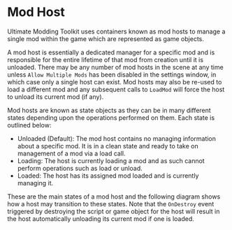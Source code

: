 ﻿Mod Host
========

Ultimate Modding Toolkit uses containers known as mod hosts to manage a single mod within the game which are represented as game objects. 

A mod host is essentially a dedicated manager for a specific mod and is responsible for the entire lifetime of that mod from creation until it is unloaded. There may be any number of mod hosts in the scene at any time unless `Allow Multiple Mods` has been disabled in the settings window, in which case only a single host can exist. Mod hosts may also be re-used to load a different mod and any subsequent calls to `LoadMod` will force the host to unload its current mod (if any). 

Mod hosts are known as state objects as they can be in many different states depending upon the operations performed on them. Each state is outlined below: 
- Unloaded (Default): The mod host contains no managing information about a specific mod. It is in a clean state and ready to take on management of a mod via a load call.
- Loading: The host is currently loading a mod and as such cannot perform operations such as load or unload.
- Loaded: The host has its assigned mod loaded and is currently managing it. 

These are the main states of a mod host and the following diagram shows how a host may transition to these states. Note that the `OnDestroy` event triggered by destroying the script or game object for the host will result in the host automatically unloading its current mod if one is loaded.
